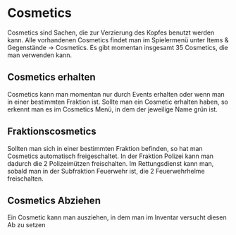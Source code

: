 # Cosmetics

Cosmetics sind Sachen, die zur Verzierung des Kopfes benutzt werden kann. Alle vorhandenen Cosmetics findet man im Spielermenü unter Items & Gegenstände → Cosmetics. Es gibt momentan insgesamt 35 Cosmetics, die man verwenden kann.

## Cosmetics erhalten
Cosmetics kann man momentan nur durch Events erhalten oder wenn man in einer bestimmten Fraktion ist. Sollte man ein Cosmetic erhalten haben, so erkennt man es im Cosmetics Menü, in dem der jeweilige Name grün ist.

## Fraktionscosmetics
Sollten man sich in einer bestimmten Fraktion befinden, so hat man Cosmetics automatisch freigeschaltet. In der Fraktion Polizei kann man dadurch die 2 Polizeimützen freischalten. Im Rettungsdienst kann man, sobald man in der Subfraktion Feuerwehr ist, die 2 Feuerwehrhelme freischalten.

## Cosmetics Abziehen
Ein Cosmetic kann man ausziehen, in dem man im Inventar versucht diesen Ab zu setzen
